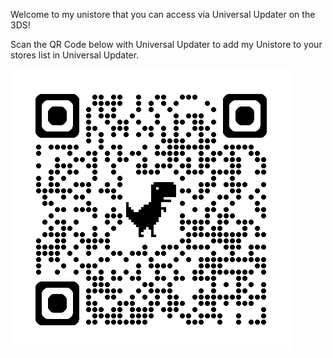 Welcome to my unistore that you can access via Universal Updater on the 3DS!

Scan the QR Code below with Universal Updater to add my Unistore to your stores list in Universal Updater.

![WLHQ's Unistore QR Code](https://raw.githubusercontent.com/WLHQ/WLHQs-Unistore/main/WLHQ.unistore.png)
